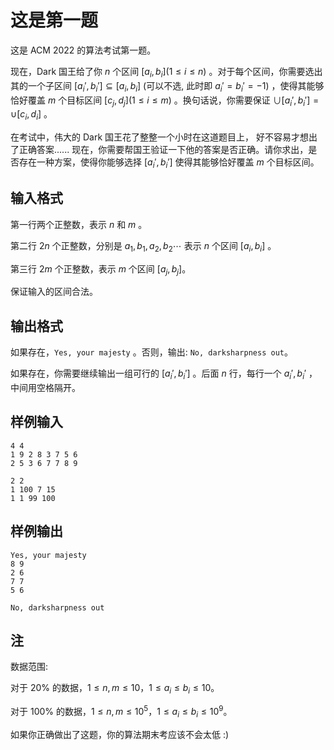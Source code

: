 # 这是第一题

这是 ACM 2022 的算法考试第一题。

现在，Dark 国王给了你 $n$ 个区间 $[a_i,b_i] (1 \le i \le n)$ 。对于每个区间，你需要选出其的一个子区间 $[a_i', b_i'] \subseteq [a_i, b_i]$  (可以不选, 此时即 $a_i' = b_i' = -1$) ，使得其能够恰好覆盖 $m$ 个目标区间 $[c_j, d_j] (1 \le i \le m)$ 。换句话说，你需要保证  $\cup[a_i', b_i'] = \cup[c_i , d_i]$ 。

在考试中，伟大的 Dark 国王花了整整一个小时在这道题目上， 好不容易才想出了正确答案...... 现在，你需要帮国王验证一下他的答案是否正确。请你求出，是否存在一种方案，使得你能够选择 $[a_i', b_i']$ 使得其能够恰好覆盖 $m$ 个目标区间。

## 输入格式

第一行两个正整数，表示 $n$ 和 $m$ 。

第二行 $2n$ 个正整数，分别是 $a_1, b_1, a_2, b_2 \cdots$ 表示 $n$ 个区间 $[a_i, b_i]$ 。

第三行 $2m$ 个正整数，表示 $m$ 个区间 $[a_j, b_j]$​ 。

保证输入的区间合法。

## 输出格式

如果存在，`Yes, your majesty` 。否则，输出: `No, darksharpness out`。

如果存在，你需要继续输出一组可行的 $[a_i', b_i']$ 。后面 $n$ 行，每行一个 $a_i', b_i'$ ，中间用空格隔开。

## 样例输入

```plaintext
4 4
1 9 2 8 3 7 5 6
2 5 3 6 7 7 8 9
```

```plaintext
2 2
1 100 7 15
1 1 99 100
```

## 样例输出

```plaintext
Yes, your majesty
8 9
2 6
7 7
5 6
```

```plaintext
No, darksharpness out
```

## 注

数据范围:

对于 $20\%$ 的数据，$1 \le n, m \le 10$，$1 \le a_i \le b_i \le 10$。

对于 $100\%$ 的数据，$1 \le n, m \le 10^5$，$1 \le a_i \le b_i \le 10^9$。

如果你正确做出了这题，你的算法期末考应该不会太低 :)
